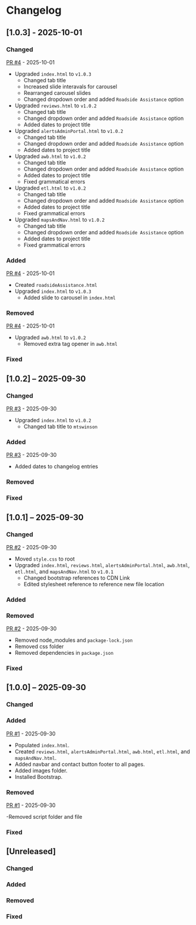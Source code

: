 # Changelog

## [1.0.3] - 2025-10-01

### Changed

[PR #4](https://github.com/mtswinson/resume-website/pull/4) - 2025-10-01

- Upgraded `index.html` to `v1.0.3`
  - Changed tab title
  - Increased slide interavals for carousel
  - Rearranged carousel slides
  - Changed dropdown order and added `Roadside Assistance` option
- Upgraded `reviews.html` to `v1.0.2`
  - Changed tab title
  - Changed dropdown order and added `Roadside Assistance` option
  - Added dates to project title
- Upgraded `alertsAdminPortal.html` to `v1.0.2`
  - Changed tab title
  - Changed dropdown order and added `Roadside Assistance` option
  - Added dates to project title
- Upgraded `awb.html` to `v1.0.2`
  - Changed tab title
  - Changed dropdown order and added `Roadside Assistance` option
  - Added dates to project title
  - Fixed grammatical errors
- Upgraded `etl.html` to `v1.0.2`
  - Changed tab title
  - Changed dropdown order and added `Roadside Assistance` option
  - Added dates to project title
  - Fixed grammatical errors
- Upgraded `mapsAndNav.html` to `v1.0.2`
  - Changed tab title
  - Changed dropdown order and added `Roadside Assistance` option
  - Added dates to project title
  - Fixed grammatical errors

### Added

[PR #4](https://github.com/mtswinson/resume-website/pull/4) - 2025-10-01

- Created `roadsideAssistance.html`
- Upgraded `index.html` to `v1.0.3`
  - Added slide to carousel in `index.html`

### Removed

[PR #4](https://github.com/mtswinson/resume-website/pull/4) - 2025-10-01

- Upgraded `awb.html` to `v1.0.2`
  - Removed extra tag opener in `awb.html`

### Fixed

## [1.0.2] – 2025-09-30

### Changed

[PR #3](https://github.com/mtswinson/resume-website/pull/3) - 2025-09-30

- Upgraded `index.html` to `v1.0.2`
  - Changed tab title to `mtswinson`

### Added

[PR #3](https://github.com/mtswinson/resume-website/pull/3) - 2025-09-30

- Added dates to changelog entries

### Removed

### Fixed

## [1.0.1] – 2025-09-30

### Changed

[PR #2](https://github.com/mtswinson/resume-website/pull/2) - 2025-09-30

- Moved `style.css` to root
- Upgraded `index.html`, `reviews.html`, `alertsAdminPortal.html`, `awb.html`, `etl.html`, and `mapsAndNav.html` to `v1.0.1`
  - Changed bootstrap references to CDN Link
  - Edited stylesheet reference to reference new file location

### Added

### Removed

[PR #2](https://github.com/mtswinson/resume-website/pull/2) - 2025-09-30

- Removed node_modules and `package-lock.json`
- Removed css folder
- Removed dependencies in `package.json`

### Fixed

## [1.0.0] – 2025-09-30

### Changed

### Added

[PR #1](https://github.com/mtswinson/resume-website/pull/1) - 2025-09-30

- Populated `index.html`.
- Created `reviews.html`, `alertsAdminPortal.html`, `awb.html`, `etl.html`, and `mapsAndNav.html`.
- Added navbar and contact button footer to all pages.
- Added images folder.
- Installed Bootstrap.

### Removed

[PR #1](https://github.com/mtswinson/resume-website/pull/1) - 2025-09-30

-Removed script folder and file

### Fixed

## [Unreleased]

### Changed

### Added

### Removed

### Fixed
